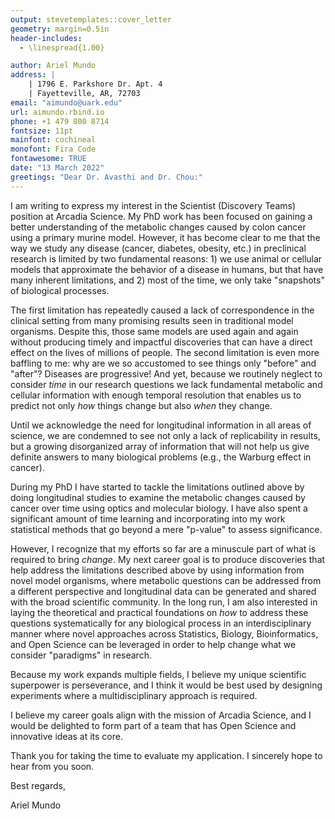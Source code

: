 ```yaml
---
output: stevetemplates::cover_letter
geometry: margin=0.5in
header-includes:
  - \linespread{1.00}

author: Ariel Mundo
address: |
    | 1796 E. Parkshore Dr. Apt. 4
    | Fayetteville, AR, 72703
email: "aimundo@uark.edu"
url: aimundo.rbind.io
phone: +1 479 800 8714
fontsize: 11pt
mainfont: cochineal
monofont: Fira Code
fontawesome: TRUE
date: "13 March 2022"
greetings: "Dear Dr. Avasthi and Dr. Chou:"
---
```





I am writing to express my interest in the Scientist (Discovery Teams) position at Arcadia Science. My PhD work has been focused on gaining a better understanding of the metabolic changes caused by colon cancer using a primary murine model. However, it has become clear to me that the way we study any disease (cancer, diabetes, obesity, etc.) in preclinical research is limited by two fundamental reasons: 1) we use animal or cellular models that approximate the behavior of a disease in humans, but that have many inherent limitations, and 2) most of the time, we only take "snapshots" of biological processes. 

The first limitation has repeatedly caused a lack of correspondence in the clinical setting from many promising results seen in traditional model organisms. Despite this, those same models are used again and again without producing timely and impactful discoveries that can have a direct effect on the lives of millions of people. The second limitation is even more baffling to me: why are we so accustomed to see things only "before" and "after"? Diseases are progressive! And yet, because we routinely neglect to consider _time_ in our research questions we lack fundamental metabolic and cellular information with enough temporal resolution that enables us to predict not only _how_ things change but also _when_ they change. 

Until we acknowledge the need for longitudinal information in all areas of science, we are condemned to see not only a lack of replicability in results, but a growing disorganized array of information that will not help us give definite answers to many biological problems (e.g., the Warburg effect in cancer).

During my PhD I have started to tackle the limitations outlined above by doing longitudinal studies to examine the metabolic changes caused by cancer over time using optics and molecular biology. I have also spent a significant amount of time learning and incorporating into my work statistical methods that go beyond a mere "p-value" to assess significance.

However, I recognize that my efforts so far are a minuscule part of what is required to bring _change_. My next career goal is to produce discoveries that help address the limitations described above by using information from novel model organisms, where metabolic questions can be addressed from a different perspective and longitudinal data can be generated and shared with the broad scientific community. In the long run, I am also interested in laying the theoretical and practical foundations on _how_ to address these questions systematically for any biological process in an interdisciplinary manner where novel approaches across Statistics, Biology, Bioinformatics, and Open Science can be leveraged in order to help change what we consider "paradigms" in research.

Because my work expands multiple fields, I believe my unique scientific superpower is perseverance, and I think it would be best used by designing experiments where a multidisciplinary approach is required.

I believe my career goals align with the mission of Arcadia Science, and I would be delighted to form part of a team that has Open Science and innovative ideas at its core.


Thank you for taking the time to evaluate my application. I sincerely hope to hear from you soon.

Best regards,



Ariel Mundo
